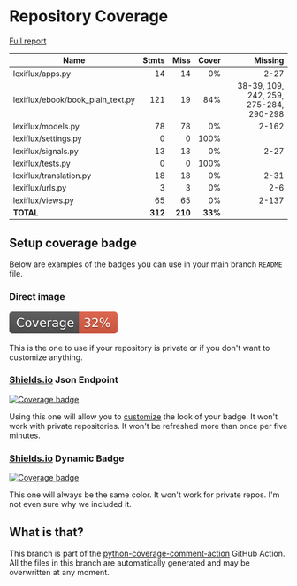 # Repository Coverage

[Full report](https://htmlpreview.github.io/?https://github.com/andgineer/lexiflux/blob/python-coverage-comment-action-data/htmlcov/index.html)

| Name                                |    Stmts |     Miss |   Cover |   Missing |
|------------------------------------ | -------: | -------: | ------: | --------: |
| lexiflux/apps.py                    |       14 |       14 |      0% |      2-27 |
| lexiflux/ebook/book\_plain\_text.py |      121 |       19 |     84% |38-39, 109, 242, 259, 275-284, 290-298 |
| lexiflux/models.py                  |       78 |       78 |      0% |     2-162 |
| lexiflux/settings.py                |        0 |        0 |    100% |           |
| lexiflux/signals.py                 |       13 |       13 |      0% |      2-27 |
| lexiflux/tests.py                   |        0 |        0 |    100% |           |
| lexiflux/translation.py             |       18 |       18 |      0% |      2-31 |
| lexiflux/urls.py                    |        3 |        3 |      0% |       2-6 |
| lexiflux/views.py                   |       65 |       65 |      0% |     2-137 |
|                           **TOTAL** |  **312** |  **210** | **33%** |           |


## Setup coverage badge

Below are examples of the badges you can use in your main branch `README` file.

### Direct image

[![Coverage badge](https://raw.githubusercontent.com/andgineer/lexiflux/python-coverage-comment-action-data/badge.svg)](https://htmlpreview.github.io/?https://github.com/andgineer/lexiflux/blob/python-coverage-comment-action-data/htmlcov/index.html)

This is the one to use if your repository is private or if you don't want to customize anything.

### [Shields.io](https://shields.io) Json Endpoint

[![Coverage badge](https://img.shields.io/endpoint?url=https://raw.githubusercontent.com/andgineer/lexiflux/python-coverage-comment-action-data/endpoint.json)](https://htmlpreview.github.io/?https://github.com/andgineer/lexiflux/blob/python-coverage-comment-action-data/htmlcov/index.html)

Using this one will allow you to [customize](https://shields.io/endpoint) the look of your badge.
It won't work with private repositories. It won't be refreshed more than once per five minutes.

### [Shields.io](https://shields.io) Dynamic Badge

[![Coverage badge](https://img.shields.io/badge/dynamic/json?color=brightgreen&label=coverage&query=%24.message&url=https%3A%2F%2Fraw.githubusercontent.com%2Fandgineer%2Flexiflux%2Fpython-coverage-comment-action-data%2Fendpoint.json)](https://htmlpreview.github.io/?https://github.com/andgineer/lexiflux/blob/python-coverage-comment-action-data/htmlcov/index.html)

This one will always be the same color. It won't work for private repos. I'm not even sure why we included it.

## What is that?

This branch is part of the
[python-coverage-comment-action](https://github.com/marketplace/actions/python-coverage-comment)
GitHub Action. All the files in this branch are automatically generated and may be
overwritten at any moment.